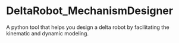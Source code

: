# DeltaRobot_MechanismDesigner
A python tool that helps you design a delta robot by facilitating the kinematic and dynamic modeling.
